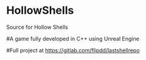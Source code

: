 # HollowShells
Source for Hollow Shells 

#A game fully developed in C++ using Unreal Engine

#Full project at https://gitlab.com/flipdd/lastshellrepo

